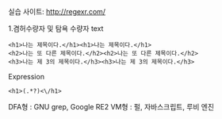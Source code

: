 
실습 사이트: http://regexr.com/




1.겸허수량자 및 탐욕 수량자
text
```
<h1>나는 제목이다.</h1><h1>나는 제목이다.</h1>
<h2>나는 또 다른 제목이다.</h2><h2>나는 또 다른 제목이다.</h2>
<h3>나는 제 3의 제목이다.</h3><h3>나는 제 3의 제목이다.</h3>
```

Expression
```
<h1>(.*?)<\/h1>
```


DFA형 :  GNU grep, Google RE2
VM형 :  펄, 자바스크립트, 루비 엔진
